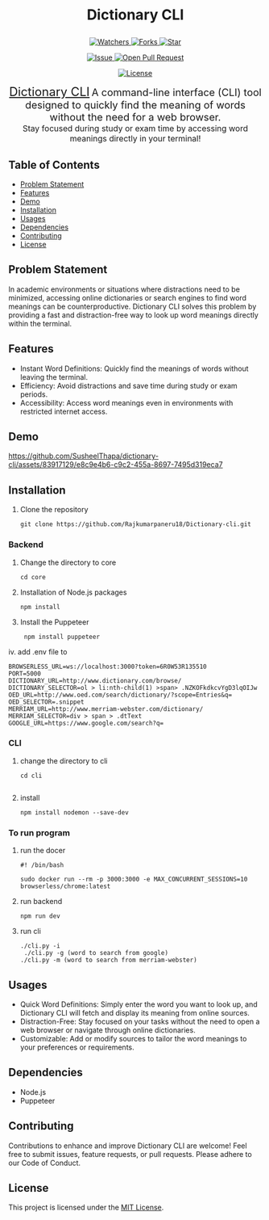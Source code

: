 # <p align="center">Dictionary CLI</p>
<p align="center">
    <a href="https://github.com/Rajkumarpaneru18/Dictionary-cli/watchers" target="_blank">
        <img src="https://img.shields.io/github/watchers/Rajkumarpaneru18/Dictionary-cli?style=for-the-badge&logo=appveyor" alt="Watchers"/>
    </a>
    <a href="https://github.com/Rajkumarpaneru18/Dictionary-cli/network/members" target="_blank">
        <img src="https://img.shields.io/github/forks/Rajkumarpaneru18/Dictionary-cli?style=for-the-badge&logo=appveyor" alt="Forks"/>
    </a>
    <a href="https://github.com/Rajkumarpaneru18/Dictionary-cli/stargazers" target="_blank">
        <img src="https://img.shields.io/github/stars/Rajkumarpaneru18/Dictionary-cli?style=for-the-badge&logo=appveyor" alt="Star"/>
    </a>
</p>
<p align="center">
    <a href="https://github.com/Rajkumarpaneru18/Dictionary-cli/issues" target="_blank">
        <img src="https://img.shields.io/github/issues/Rajkumarpaneru18/Dictionary-cli.svg?style=for-the-badge&logo=appveyor" alt="Issue"/>
    </a>
    <a href="https://github.com/Rajkumarpaneru18/Dictionary-cli/pulls" target="_blank">
        <img src="https://img.shields.io/github/issues-pr/Rajkumarpaneru18/Dictionary-cli.svg?style=for-the-badge&logo=appveyor" alt="Open Pull Request"/>
    </a>
</p>
<p align="center">
    <a href="https://github.com/Rajkumarpaneru18/Dictionary-cli/blob/main/LICENSE" target="_blank">
        <img src="https://img.shields.io/github/license/Rajkumarpaneru18/Dictionary-cli?style=for-the-badge&logo=appveyor" alt="License" />
    </a>
</p>
<p align="center">
  <a href="https://github.com/Rajkumarpaneru18/Dictionary-cli" style="font-size: 24px;">Dictionary CLI</a>
  <span style="font-size: 20px;">A command-line interface (CLI) tool designed to quickly find the meaning of words without the need for a web browser.</span><br>
  <span style="font-size: 16px;">Stay focused during study or exam time by accessing word meanings directly in your terminal!</span><br>
</p>

## Table of Contents

- [Problem Statement](#problem-statement)
- [Features](#features)
- [Demo](#demo)
- [Installation](#installation)
- [Usages](#usages)
- [Dependencies](#dependencies)
- [Contributing](#contributing)
- [License](#license)

## Problem Statement
In academic environments or situations where distractions need to be minimized, accessing online dictionaries or search engines to find word meanings can be counterproductive. Dictionary CLI solves this problem by providing a fast and distraction-free way to look up word meanings directly within the terminal.

## Features 
- Instant Word Definitions: Quickly find the meanings of words without leaving the terminal.
- Efficiency: Avoid distractions and save time during study or exam periods.
- Accessibility: Access word meanings even in environments with restricted internet access.


## Demo

https://github.com/SusheelThapa/dictionary-cli/assets/83917129/e8c9e4b6-c9c2-455a-8697-7495d319eca7
## Installation
1. Clone the repository 
   ```
   git clone https://github.com/Rajkumarpaneru18/Dictionary-cli.git

   ```

### Backend
1. Change the directory to core
    ```
    cd core

   ```
2. Installation of Node.js packages
   ```
   npm install
   
   ```
3. Install the Puppeteer 
   ```
    npm install puppeteer
   
   ```

iv. add .env file to 
```
BROWSERLESS_URL=ws://localhost:3000?token=6R0W53R135510
PORT=5000
DICTIONARY_URL=http://www.dictionary.com/browse/
DICTIONARY_SELECTOR=ol > li:nth-child(1) >span> .NZKOFkdkcvYgD3lqOIJw
OED_URL=http://www.oed.com/search/dictionary/?scope=Entries&q=
OED_SELECTOR=.snippet
MERRIAM_URL=http://www.merriam-webster.com/dictionary/
MERRIAM_SELECTOR=div > span > .dtText
GOOGLE_URL=https://www.google.com/search?q=
```
### CLI
1. change the directory to cli
   ```
   cd cli
  
   ```
2. install
   ```
   npm install nodemon --save-dev
   
    ```
### To run program
1. run the docer
   ```
   #! /bin/bash

   sudo docker run --rm -p 3000:3000 -e MAX_CONCURRENT_SESSIONS=10 browserless/chrome:latest
   ```
2. run backend
    ```
    npm run dev
   ```
3. run cli
    ```
    ./cli.py -i
     ./cli.py -g (word to search from google)
    ./cli.py -m (word to search from merriam-webster)

   ```
## Usages
- Quick Word Definitions: Simply enter the word you want to look up, and Dictionary CLI will fetch and display its meaning from online sources.
- Distraction-Free: Stay focused on your tasks without the need to open a web browser or navigate through online dictionaries.
- Customizable: Add or modify sources to tailor the word meanings to your preferences or requirements.

## Dependencies
- Node.js
- Puppeteer

## Contributing
Contributions to enhance and improve Dictionary CLI are welcome! Feel free to submit issues, feature requests, or pull requests. Please adhere to our Code of Conduct.


## License

This project is licensed under the [MIT License](/LICENSE).
